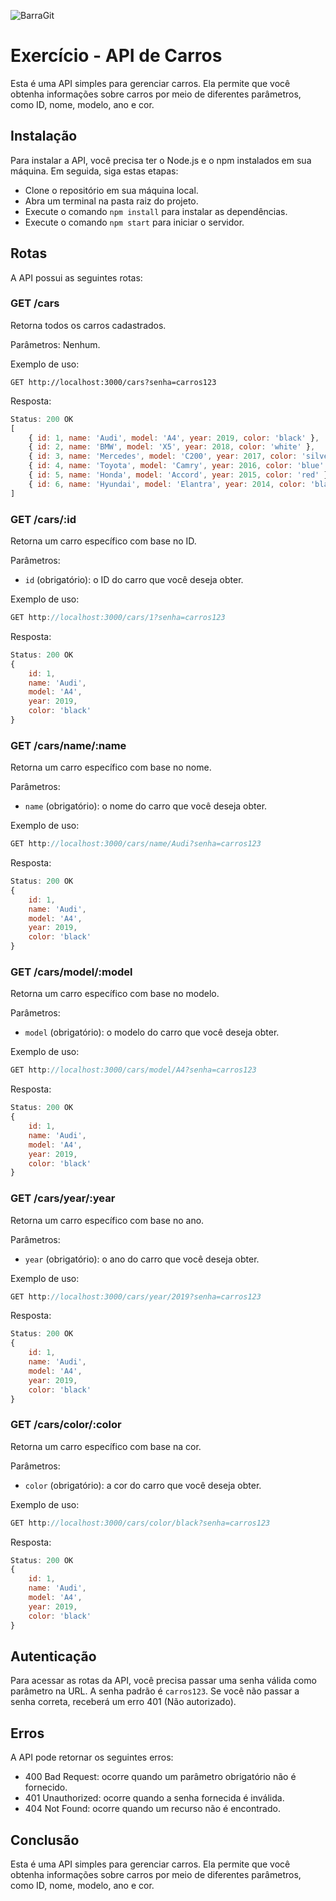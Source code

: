 ![BarraGit](https://github.com/Gandara247/gandara247/assets/120376565/00602970-43b6-4555-b548-00e87c512ad4)
# Exercício - API de Carros

Esta é uma API simples para gerenciar carros. Ela permite que você obtenha informações sobre carros por meio de diferentes parâmetros, como ID, nome, modelo, ano e cor.

## Instalação

Para instalar a API, você precisa ter o Node.js e o npm instalados em sua máquina. Em seguida, siga estas etapas:

- Clone o repositório em sua máquina local.
- Abra um terminal na pasta raiz do projeto.
- Execute o comando `npm install` para instalar as dependências.
- Execute o comando `npm start` para iniciar o servidor.

## Rotas

A API possui as seguintes rotas:

### GET /cars

Retorna todos os carros cadastrados.

Parâmetros: Nenhum.

Exemplo de uso:

```
GET http://localhost:3000/cars?senha=carros123
```

Resposta:


```js
Status: 200 OK
[
    { id: 1, name: 'Audi', model: 'A4', year: 2019, color: 'black' },
    { id: 2, name: 'BMW', model: 'X5', year: 2018, color: 'white' },
    { id: 3, name: 'Mercedes', model: 'C200', year: 2017, color: 'silver' },
    { id: 4, name: 'Toyota', model: 'Camry', year: 2016, color: 'blue' },
    { id: 5, name: 'Honda', model: 'Accord', year: 2015, color: 'red' },
    { id: 6, name: 'Hyundai', model: 'Elantra', year: 2014, color: 'black' }
]
```

### GET /cars/:id

Retorna um carro específico com base no ID.

Parâmetros:

- `id` (obrigatório): o ID do carro que você deseja obter.

Exemplo de uso:

```js
GET http://localhost:3000/cars/1?senha=carros123
```

Resposta:

```js
Status: 200 OK
{
    id: 1,
    name: 'Audi',
    model: 'A4',
    year: 2019,
    color: 'black'
}
```

### GET /cars/name/:name

Retorna um carro específico com base no nome.

Parâmetros:

- `name` (obrigatório): o nome do carro que você deseja obter.

Exemplo de uso:

```js
GET http://localhost:3000/cars/name/Audi?senha=carros123
```

Resposta:

```js
Status: 200 OK
{
    id: 1,
    name: 'Audi',
    model: 'A4',
    year: 2019,
    color: 'black'
}
```

### GET /cars/model/:model

Retorna um carro específico com base no modelo.

Parâmetros:

- `model` (obrigatório): o modelo do carro que você deseja obter.

Exemplo de uso:

```js
GET http://localhost:3000/cars/model/A4?senha=carros123
```

Resposta:

```js
Status: 200 OK
{
    id: 1,
    name: 'Audi',
    model: 'A4',
    year: 2019,
    color: 'black'
}
```

### GET /cars/year/:year

Retorna um carro específico com base no ano.

Parâmetros:

- `year` (obrigatório): o ano do carro que você deseja obter.

Exemplo de uso:

```js
GET http://localhost:3000/cars/year/2019?senha=carros123
```

Resposta:

```js
Status: 200 OK
{
    id: 1,
    name: 'Audi',
    model: 'A4',
    year: 2019,
    color: 'black'
}
```

### GET /cars/color/:color

Retorna um carro específico com base na cor.

Parâmetros:

- `color` (obrigatório): a cor do carro que você deseja obter.

Exemplo de uso:

```js
GET http://localhost:3000/cars/color/black?senha=carros123
```

Resposta:

```js
Status: 200 OK
{
    id: 1,
    name: 'Audi',
    model: 'A4',
    year: 2019,
    color: 'black'
}
```

## Autenticação

Para acessar as rotas da API, você precisa passar uma senha válida como parâmetro na URL. A senha padrão é `carros123`. Se você não passar a senha correta, receberá um erro 401 (Não autorizado).

## Erros

A API pode retornar os seguintes erros:

- 400 Bad Request: ocorre quando um parâmetro obrigatório não é fornecido.
- 401 Unauthorized: ocorre quando a senha fornecida é inválida.
- 404 Not Found: ocorre quando um recurso não é encontrado.

## Conclusão

Esta é uma API simples para gerenciar carros. Ela permite que você obtenha informações sobre carros por meio de diferentes parâmetros, como ID, nome, modelo, ano e cor.